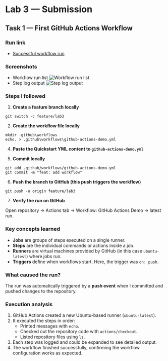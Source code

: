 # Lab 3 — Submission

## Task 1 — First GitHub Actions Workflow

### Run link
- [Successful workflow run](https://github.com/belyakova-anna/F25-DevOps-Intro/actions/runs/17896049687)

### Screenshots
- Workflow run list
![Workflow run list](https://github.com/user-attachments/assets/74d5d767-a089-4d07-8b43-be28e29427d4)
- Step log output
![Step log output](https://github.com/user-attachments/assets/73e61527-119c-4b73-8fb1-f22274437aef)

### Steps I followed

1. **Create a feature branch locally**

```
git switch -c feature/lab3
```

2. **Create the workflow file locally**
```
mkdir .github\workflows
echo. > .github\workflows\github-actions-demo.yml
```

4. **Paste the Quickstart YML content to `github-actions-demo.yml`** 

5. **Commit locally**

```
git add .github/workflows/github-actions-demo.yml
git commit -m "feat: add workflow"
```

6. **Push the branch to GitHub (this push triggers the workflow)**

```
git push -u origin feature/lab3
```

7. **Verify the run on GitHub**

Open repository → Actions tab → Workflow: GitHub Actions Demo → latest run.

### Key concepts learned
- **Jobs** are groups of steps executed on a single runner.
- **Steps** are the individual commands or actions inside a job.
- **Runners** are virtual machines provided by GitHub (in this case `ubuntu-latest`) where jobs run.
- **Triggers** define when workflows start. Here, the trigger was `on: push`.

### What caused the run?
The run was automatically triggered by a **push event** when I committed and pushed changes to the repository.

### Execution analysis
1. GitHub Actions created a new Ubuntu-based runner (`ubuntu-latest`).
2. It executed the steps in order:
   - Printed messages with `echo`.
   - Checked out the repository code with `actions/checkout`.
   - Listed repository files using `ls`.
3. Each step was logged and could be expanded to see detailed output.
4. The workflow finished successfully, confirming the workflow configuration works as expected.
